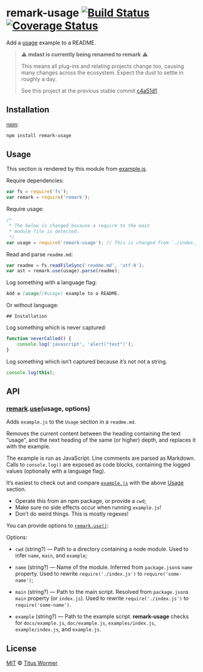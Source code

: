 # remark-usage [![Build Status](https://img.shields.io/travis/wooorm/remark-usage.svg)](https://travis-ci.org/wooorm/remark-usage) [![Coverage Status](https://img.shields.io/codecov/c/github/wooorm/remark-usage.svg)](https://codecov.io/github/wooorm/remark-usage)

Add a [usage](#usage) example to a README.

> :warning: **mdast is currently being renamed to remark** :warning:
>
> This means all plug-ins and relating projects change too, causing many
> changes across the ecosystem. Expect the dust to settle in roughly a day.
>
> See this project at the previous stable commit
> [c4a51d1](https://github.com/wooorm/remark-github/commit/c4a51d1).

## Installation

[npm](https://docs.npmjs.com/cli/install):

```bash
npm install remark-usage
```

<!--lint disable code-block-style-->

## Usage

This section is rendered by this module from [example.js](example.js).

Require dependencies:

```javascript
var fs = require('fs');
var remark = require('remark');
```

Require usage:

```javascript
/*
 * The below is changed because a require to the main
 * module file is detected.
 */
var usage = require('remark-usage'); // This is changed from `./index.js` to `remark-usage`
```

Read and parse `readme.md`:

```javascript
var readme = fs.readFileSync('readme.md', 'utf-8');
var ast = remark.use(usage).parse(readme);
```

Log something with a language flag:

```markdown
Add a [usage](#usage) example to a README.
```

Or without language:

    ## Installation

Log something which is never captured:

```javascript
function neverCalled() {
    console.log('javascript', 'alert("test")');
}
```

Log something which isn’t captured because it’s not not a string.

```javascript
console.log(this);
```

## API

<!--lint enable code-block-style-->

### [remark](https://github.com/wooorm/remark#api).[use](https://github.com/wooorm/remark#remarkuseplugin-options)(usage, options)

Adds `example.js` to the `Usage` section in a `readme.md`.

Removes the current content between the heading containing the text “usage”,
and the next heading of the same (or higher) depth, and replaces it with
the example.

The example is run as JavaScript. Line comments are parsed as Markdown.
Calls to `console.log()` are exposed as code blocks, containing the logged
values (optionally with a language flag).

It’s easiest to check out and compare [`example.js`](example.js) with the
above [Usage](#usage) section.

*   Operate this from an npm package, or provide a `cwd`;
*   Make sure no side effects occur when running `example.js`!
*   Don’t do weird things. This is mostly regexes!

You can provide options to [`remark.use()`](https://github.com/wooorm/remark#remarkuseplugin-options):

Options:

*   `cwd` (string?) — Path to a directory containing a node module. Used
    to infer `name`, `main`, and `example`;

*   `name` (string?) — Name of the module. Inferred from `package.json`s
    `name` property. Used to rewrite `require('./index.js')` to
    `require('some-name')`;

*   `main` (string?) — Path to the main script. Resolved from `package.json`s
    `main` property (or `index.js`). Used to rewrite `require('./index.js')`
    to `require('some-name')`.

*   `example` (string?) — Path to the example script. **remark-usage** checks
    for `docs/example.js`, `doc/example.js`, `examples/index.js`,
    `example/index.js`, and `example.js`.

## License

[MIT](LICENSE) © [Titus Wormer](http://wooorm.com)
